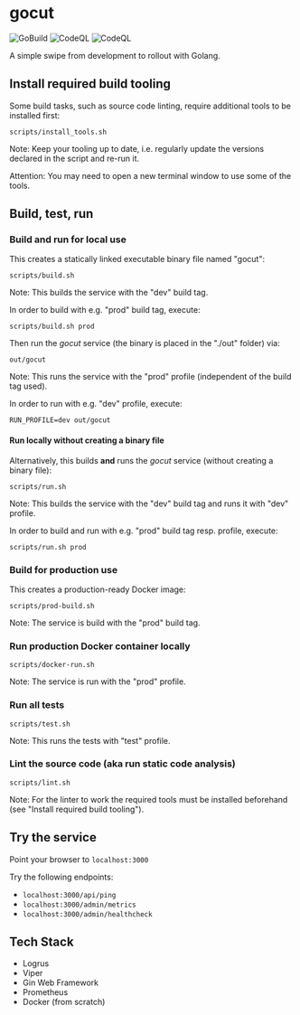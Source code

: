 # gocut

![GoBuild](https://github.com/tztz/gocut/workflows/GoBuild/badge.svg)
![CodeQL](https://github.com/tztz/gocut/workflows/CodeQL/badge.svg)
![CodeQL](https://github.com/tztz/gocut/workflows/golangci-lint/badge.svg)

A simple swipe from development to rollout with Golang.

## Install required build tooling

Some build tasks, such as source code linting, require additional tools to be installed first:

    scripts/install_tools.sh

Note: Keep your tooling up to date, i.e. regularly update the versions declared in the script and re-run it.

Attention: You may need to open a new terminal window to use some of the tools.

## Build, test, run

### Build and run for local use

This creates a statically linked executable binary file named "gocut":

    scripts/build.sh

Note: This builds the service with the "dev" build tag.

In order to build with e.g. "prod" build tag, execute:

    scripts/build.sh prod

Then run the _gocut_ service (the binary is placed in the "./out" folder) via:

    out/gocut

Note: This runs the service with the "prod" profile (independent of the build tag used).

In order to run with e.g. "dev" profile, execute:

    RUN_PROFILE=dev out/gocut

#### Run locally without creating a binary file

Alternatively, this builds **and** runs the _gocut_ service (without creating a binary file):

    scripts/run.sh

Note: This builds the service with the "dev" build tag and runs it with "dev" profile.

In order to build and run with e.g. "prod" build tag resp. profile, execute:

    scripts/run.sh prod

### Build for production use

This creates a production-ready Docker image:

    scripts/prod-build.sh

Note: The service is build with the "prod" build tag.

### Run production Docker container locally

    scripts/docker-run.sh

Note: The service is run with the "prod" profile.

### Run all tests

    scripts/test.sh

Note: This runs the tests with "test" profile.

### Lint the source code (aka run static code analysis)

    scripts/lint.sh

Note: For the linter to work the required tools must be installed beforehand (see "Install required build tooling").

## Try the service

Point your browser to `localhost:3000`

Try the following endpoints:

- `localhost:3000/api/ping`
- `localhost:3000/admin/metrics`
- `localhost:3000/admin/healthcheck`

## Tech Stack

- Logrus
- Viper
- Gin Web Framework
- Prometheus
- Docker (from scratch)

